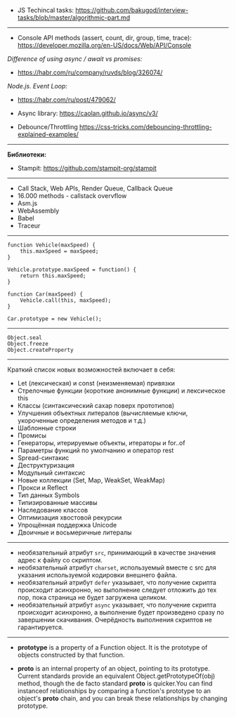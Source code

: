 - JS Techincal tasks: https://github.com/bakugod/interview-tasks/blob/master/algorithmic-part.md
---------------------------
- Console API methods (assert, count, dir, group, time, trace):
https://developer.mozilla.org/en-US/docs/Web/API/Console

*Difference of using async / await vs promises:*
- https://habr.com/ru/company/ruvds/blog/326074/

*Node.js. Event Loop:*
- https://habr.com/ru/post/479062/

- Async library: https://caolan.github.io/async/v3/
- Debounce/Throttling https://css-tricks.com/debouncing-throttling-explained-examples/

---------------------------
**Библиотеки:**
- Stampit: https://github.com/stampit-org/stampit
---------------------------
- Call Stack, Web APIs, Render Queue, Callback Queue
- 16.000 methods - callstack overvflow
- Asm.js
- WebAssembly
- Babel 
- Traceur
---------------------------
```
function Vehicle(maxSpeed) {
    this.maxSpeed = maxSpeed;
}

Vehicle.prototype.maxSpeed = function() {
    return this.maxSpeed;
}

function Car(maxSpeed) {
    Vehicle.call(this, maxSpeed);
}

Car.prototype = new Vehicle();
```
---------------------------
```
Object.seal
Object.freeze
Object.createProperty
```
---------------------------
Краткий список новых возможностей включает в себя:

- Let (лексическая) и const (неизменяемая) привязки
- Стрелочные функции (короткие анонимные функции) и лексическое this
- Классы (синтаксический сахар поверх прототипов)
- Улучшения объектных литералов (вычисляемые ключи, укороченные определения методов и т.д.)
- Шаблонные строки
- Промисы
- Генераторы, итерируемые объекты, итераторы и for..of
- Параметры функций по умолчанию и оператор rest
- Spread-синтакис
- Деструктуризация
- Модульный синтаксис
- Новые коллекции (Set, Map, WeakSet, WeakMap)
- Прокси и Reflect
- Тип данных Symbols
- Типизированные массивы
- Наследование классов
- Оптимизация хвостовой рекурсии
- Упрощённая поддержка Unicode
- Двоичные и восьмеричные литералы
---------------------------
- необязательный атрибут ```src```, принимающий в качестве значения адрес к файлу со скриптом.
- необязательный атрибут ```charset```, используемый вместе с src для указания используемой кодировки внешнего файла.
- необязательный атрибут ```defer``` указывает, что получение скрипта происходит асинхронно, но выполнение следует отложить до тех пор, пока страница не будет загружена целиком.
- необязательный атрибут ```async``` указывает, что получение скрипта происходит асинхронно, а выполнение будет произведено сразу по завершении скачивания. Очерёдность выполнения скриптов не гарантируется.
---------------------------
- **prototype** is a property of a Function object. It is the prototype of objects constructed by that function.

- **__proto__** is an internal property of an object, pointing to its prototype. Current standards provide an equivalent Object.getPrototypeOf(obj) method, though the de facto standard __proto__ is quicker.You can find instanceof relationships by comparing a function's prototype to an object's __proto__ chain, and you can break these relationships by changing prototype.

